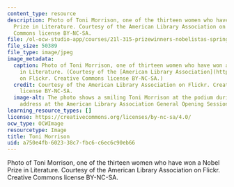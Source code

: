```yaml
---
content_type: resource
description: Photo of Toni Morrison, one of the thirteen women who have won a Nobel
  Prize in Literature. Courtesy of the American Library Association on Flickr.  Creative
  Commons license BY-NC-SA.
file: /ol-ocw-studio-app/courses/21l-315-prizewinners-nobelistas-spring-2014/a750e4fb602338c7fbc6c6ec6c90eb66_21l-315s14.jpg
file_size: 50389
file_type: image/jpeg
image_metadata:
  caption: Photo of Toni Morrison, one of thirteen women who have won a Nobel Prize
    in Literature. (Courtesy of the [American Library Association](https://www.flickr.com/photos/ala_members/4739834565/in/photolist-8dQTFB-8dU9Eq-7PvPtv)
    on Flickr. Creative Commons license BY-NC-SA.)
  credit: Courtesy of the American Library Association on Flickr. Creative Commons
    license BY-NC-SA.
  image-alt: The photo shows a smiling Toni Morrison at the podium during her keynote
    address at the American Library Association General Opening Session in 2010.
learning_resource_types: []
license: https://creativecommons.org/licenses/by-nc-sa/4.0/
ocw_type: OCWImage
resourcetype: Image
title: Toni Morrison
uid: a750e4fb-6023-38c7-fbc6-c6ec6c90eb66
---
```

Photo of Toni Morrison, one of the thirteen women who have won a Nobel Prize in Literature. Courtesy of the American Library Association on Flickr.  Creative Commons license BY-NC-SA.